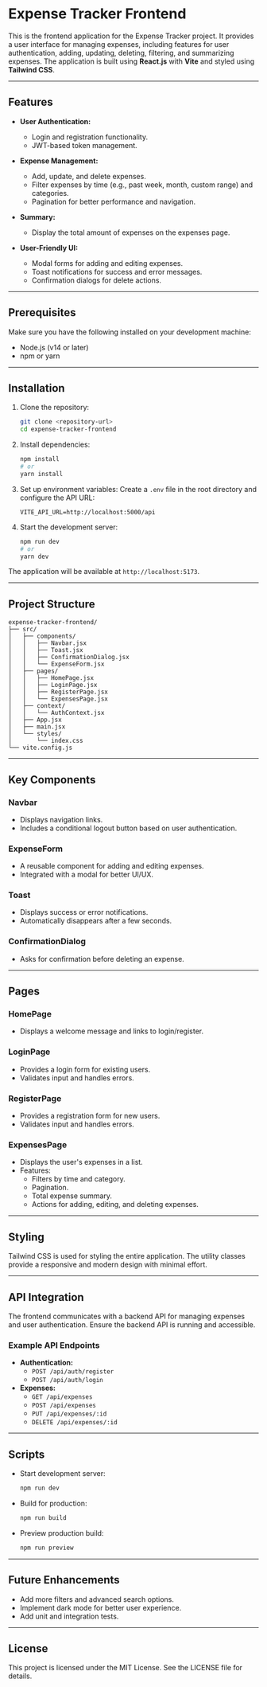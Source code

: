 # Expense Tracker Frontend

This is the frontend application for the Expense Tracker project. It provides a user interface for managing expenses, including features for user authentication, adding, updating, deleting, filtering, and summarizing expenses. The application is built using **React.js** with **Vite** and styled using **Tailwind CSS**.

---

## Features

- **User Authentication:**

  - Login and registration functionality.
  - JWT-based token management.

- **Expense Management:**

  - Add, update, and delete expenses.
  - Filter expenses by time (e.g., past week, month, custom range) and categories.
  - Pagination for better performance and navigation.

- **Summary:**

  - Display the total amount of expenses on the expenses page.

- **User-Friendly UI:**
  - Modal forms for adding and editing expenses.
  - Toast notifications for success and error messages.
  - Confirmation dialogs for delete actions.

---

## Prerequisites

Make sure you have the following installed on your development machine:

- Node.js (v14 or later)
- npm or yarn

---

## Installation

1. Clone the repository:

   ```bash
   git clone <repository-url>
   cd expense-tracker-frontend
   ```

2. Install dependencies:

   ```bash
   npm install
   # or
   yarn install
   ```

3. Set up environment variables:
   Create a `.env` file in the root directory and configure the API URL:

   ```env
   VITE_API_URL=http://localhost:5000/api
   ```

4. Start the development server:
   ```bash
   npm run dev
   # or
   yarn dev
   ```

The application will be available at `http://localhost:5173`.

---

## Project Structure

```
expense-tracker-frontend/
├── src/
│   ├── components/
│   │   ├── Navbar.jsx
│   │   ├── Toast.jsx
│   │   ├── ConfirmationDialog.jsx
│   │   └── ExpenseForm.jsx
│   ├── pages/
│   │   ├── HomePage.jsx
│   │   ├── LoginPage.jsx
│   │   ├── RegisterPage.jsx
│   │   └── ExpensesPage.jsx
│   ├── context/
│   │   └── AuthContext.jsx
│   ├── App.jsx
│   ├── main.jsx
│   └── styles/
│       └── index.css
└── vite.config.js
```

---

## Key Components

### Navbar

- Displays navigation links.
- Includes a conditional logout button based on user authentication.

### ExpenseForm

- A reusable component for adding and editing expenses.
- Integrated with a modal for better UI/UX.

### Toast

- Displays success or error notifications.
- Automatically disappears after a few seconds.

### ConfirmationDialog

- Asks for confirmation before deleting an expense.

---

## Pages

### HomePage

- Displays a welcome message and links to login/register.

### LoginPage

- Provides a login form for existing users.
- Validates input and handles errors.

### RegisterPage

- Provides a registration form for new users.
- Validates input and handles errors.

### ExpensesPage

- Displays the user's expenses in a list.
- Features:
  - Filters by time and category.
  - Pagination.
  - Total expense summary.
  - Actions for adding, editing, and deleting expenses.

---

## Styling

Tailwind CSS is used for styling the entire application. The utility classes provide a responsive and modern design with minimal effort.

---

## API Integration

The frontend communicates with a backend API for managing expenses and user authentication. Ensure the backend API is running and accessible.

### Example API Endpoints

- **Authentication:**
  - `POST /api/auth/register`
  - `POST /api/auth/login`
- **Expenses:**
  - `GET /api/expenses`
  - `POST /api/expenses`
  - `PUT /api/expenses/:id`
  - `DELETE /api/expenses/:id`

---

## Scripts

- Start development server:
  ```bash
  npm run dev
  ```
- Build for production:
  ```bash
  npm run build
  ```
- Preview production build:
  ```bash
  npm run preview
  ```

---

## Future Enhancements

- Add more filters and advanced search options.
- Implement dark mode for better user experience.
- Add unit and integration tests.

---

## License

This project is licensed under the MIT License. See the LICENSE file for details.
